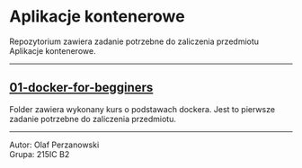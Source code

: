 # Aplikacje kontenerowe

Repozytorium zawiera zadanie potrzebne do zaliczenia przedmiotu Aplikacje kontenerowe. 

---

## [01-docker-for-begginers](01-docker-for-begginers)

Folder zawiera wykonany kurs o podstawach dockera. Jest to pierwsze zadanie potrzebne do zaliczenia przedmiotu.


---

Autor: Olaf Perzanowski  
Grupa: 215IC B2
